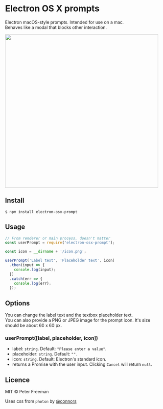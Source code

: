 # Electron OS X prompts

Electron macOS-style prompts. Intended for use on a mac.\
Behaves like a modal that blocks other interaction.

<img src="https://i.imgur.com/l7rcbrE.png" width="500px">

## Install

```
$ npm install electron-osx-prompt
```

## Usage

```js
// From renderer or main process, doesn't matter
const userPrompt = require('electron-osx-prompt');

const icon = __dirname + '/icon.png';

userPrompt('Label text', 'Placeholder text', icon)
  .then(input => {
    console.log(input);
  })
  .catch(err => {
    console.log(err);
  });
```

## Options

You can change the label text and the textbox placeholder text.\
You can also provide a PNG or JPEG image for the prompt icon. It's size should be about 60 x 60 px.

### userPrompt([label, placeholder, icon])

- label: `string`. Default: `"Please enter a value"`.
- placeholder: `string`. Default: `""`.
- icon: `string`. Default: Electron's standard icon.
- returns a Promise with the user input. Clicking `Cancel` will return `null`.

## Licence

MIT © Peter Freeman

Uses css from `photon` by [@connors](https://github.com/connors)
